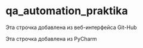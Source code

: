 # qa_automation_praktika

Эта строчка добавлена из веб-интерфейса Git-Hub

Эта строчка добавлена из PyCharm
